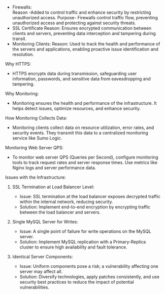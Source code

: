 - Firewalls:  
Reason -Added to control traffic and enhance security by restricting unauthorized access. 
Purpose- Firewalls control traffic flow, preventing unauthorized access and protecting against security threats.
- SSL Certificate
Reason: Ensures encrypted communication between clients and servers, preventing data interception and tampering during transit.
- Monitoring Clients: 
Reason: Used to track the health and performance of the servers and applications, enabling proactive issue identification and resolution.

Why HTTPS:
- HTTPS encrypts data during transmission, safeguarding user information, passwords, and sensitive data from eavesdropping and tampering.

Why Monitoring:
- Monitoring ensures the health and performance of the infrastructure. It helps detect issues, optimize resources, and enhance security.

How Monitoring Collects Data:
- Monitoring clients collect data on resource utilization, error rates, and security events. They transmit this data to a centralized monitoring service like Sumo Logic.

Monitoring Web Server QPS:
- To monitor web server QPS (Queries per Second), configure monitoring tools to track request rates and server response times. Use metrics like Nginx logs and server performance data.

Issues with the Infrastructure:
1. SSL Termination at Load Balancer Level:
   - Issue: SSL termination at the load balancer exposes decrypted traffic within the internal network, reducing security.
   - Solution: Implement end-to-end encryption by encrypting traffic between the load balancer and servers.

2. Single MySQL Server for Writes:
   - Issue: A single point of failure for write operations on the MySQL server.
   - Solution: Implement MySQL replication with a Primary-Replica cluster to ensure high availability and fault tolerance.

3. Identical Server Components:
   - Issue: Uniform components pose a risk; a vulnerability affecting one server may affect all.
   - Solution: Diversify technologies, apply patches consistently, and use security best practices to reduce the impact of potential vulnerabilities.

